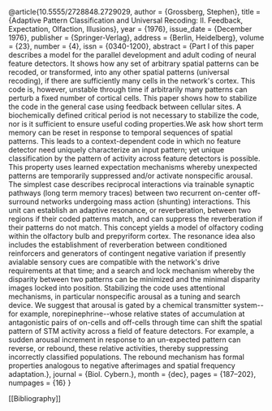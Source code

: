 @article{10.5555/2728848.2729029,
author = {Grossberg, Stephen},
title = {Adaptive Pattern Classification and Universal Recoding: II. Feedback, Expectation, Olfaction, Illusions},
year = {1976},
issue_date = {December  1976},
publisher = {Springer-Verlag},
address = {Berlin, Heidelberg},
volume = {23},
number = {4},
issn = {0340-1200},
abstract = {Part I of this paper describes a model for the parallel development and adult coding of neural feature detectors. It shows how any set of arbitrary spatial patterns can be recoded, or transformed, into any other spatial patterns (universal recoding), if there are sufficiently many cells in the network's cortex. This code is, however, unstable through time if arbitrarily many patterns can perturb a fixed number of cortical cells. This paper shows how to stabilize the code in the general case using feedback between cellular sites. A biochemically defined critical period is not necessary to stabilize the code, nor is it sufficient to ensure useful coding properties.We ask how short term memory can be reset in response to temporal sequences of spatial patterns. This leads to a context-dependent code in which no feature detector need uniquely characterize an input pattern; yet unique classification by the pattern of activity across feature detectors is possible. This property uses learned expectation mechanisms whereby unexpected patterns are temporarily suppressed and/or activate nonspecific arousal. The simplest case describes reciprocal interactions via trainable synaptic pathways (long term memory traces) between two recurrent on-center off-surround networks undergoing mass action (shunting) interactions. This unit can establish an adaptive resonance, or reverberation, between two regions if their coded patterns match, and can suppress the reverberation if their patterns do not match. This concept yields a model of olfactory coding within the olfactory bulb and prepyriform cortex. The resonance idea also includes the establishment of reverberation between conditioned reinforcers and generators of contingent negative variation if presently avialable sensory cues are compatible with the network's drive requirements at that time; and a search and lock mechanism whereby the disparity between two patterns can be minimized and the minimal disparity images locked into position. Stabilizing the code uses attentional mechanisms, in particular nonspecific arousal as a tuning and search device. We suggest that arousal is gated by a chemical transmitter system--for example, norepinephrine--whose relative states of accumulation at antagonistic pairs of on-cells and off-cells through time can shift the spatial pattern of STM activity across a field of feature detectors. For example, a sudden arousal increment in response to an un-expected pattern can reverse, or rebound, these relative activities, thereby suppressing incorrectly classified populations. The rebound mechanism has formal properties analogous to negative afterimages and spatial frequency adaptation.},
journal = {Biol. Cybern.},
month = {dec},
pages = {187–202},
numpages = {16}
}

[[Bibliography]]